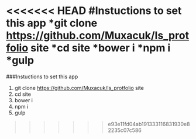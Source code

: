 <<<<<<< HEAD
#Instuctions to set this app
*git clone https://github.com/Muxacuk/ls_protfolio site
*cd site
*bower i
*npm i
*gulp
=======
###Instuctions to set this app
1. git clone https://github.com/Muxacuk/ls_protfolio site
2. cd site
3. bower i
4. npm i
5. gulp
>>>>>>> e93e11fd04ab191333116831930e82235c07c586

